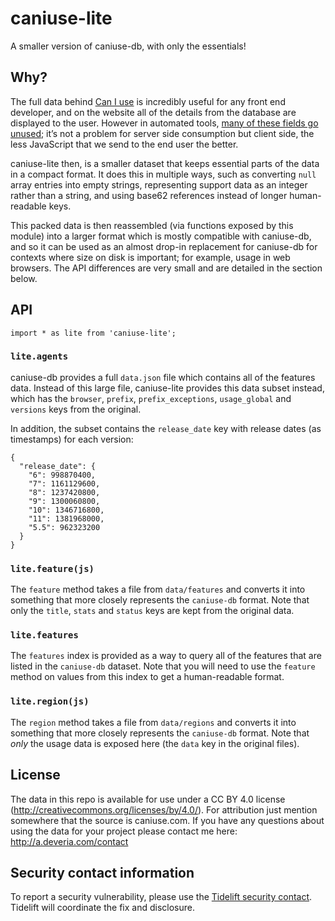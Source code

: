 caniuse-lite
============

A smaller version of caniuse-db, with only the essentials!

Why?
----

The full data behind [Can I use](http://caniuse.com/) is incredibly useful for any front end developer, and on the website all of the details from the database are displayed to the user. However in automated tools, [many of these fields go unused](https://github.com/Fyrd/caniuse/issues/1827); it’s not a problem for server side consumption but client side, the less JavaScript that we send to the end user the better.

caniuse-lite then, is a smaller dataset that keeps essential parts of the data in a compact format. It does this in multiple ways, such as converting `null` array entries into empty strings, representing support data as an integer rather than a string, and using base62 references instead of longer human-readable keys.

This packed data is then reassembled (via functions exposed by this module) into a larger format which is mostly compatible with caniuse-db, and so it can be used as an almost drop-in replacement for caniuse-db for contexts where size on disk is important; for example, usage in web browsers. The API differences are very small and are detailed in the section below.

API
---

    import * as lite from 'caniuse-lite';

### `lite.agents`

caniuse-db provides a full `data.json` file which contains all of the features data. Instead of this large file, caniuse-lite provides this data subset instead, which has the `browser`, `prefix`, `prefix_exceptions`, `usage_global` and `versions` keys from the original.

In addition, the subset contains the `release_date` key with release dates (as timestamps) for each version:

    {
      "release_date": {
        "6": 998870400,
        "7": 1161129600,
        "8": 1237420800,
        "9": 1300060800,
        "10": 1346716800,
        "11": 1381968000,
        "5.5": 962323200
      }
    }

### `lite.feature(js)`

The `feature` method takes a file from `data/features` and converts it into something that more closely represents the `caniuse-db` format. Note that only the `title`, `stats` and `status` keys are kept from the original data.

### `lite.features`

The `features` index is provided as a way to query all of the features that are listed in the `caniuse-db` dataset. Note that you will need to use the `feature` method on values from this index to get a human-readable format.

### `lite.region(js)`

The `region` method takes a file from `data/regions` and converts it into something that more closely represents the `caniuse-db` format. Note that *only* the usage data is exposed here (the `data` key in the original files).

License
-------

The data in this repo is available for use under a CC BY 4.0 license (http://creativecommons.org/licenses/by/4.0/). For attribution just mention somewhere that the source is caniuse.com. If you have any questions about using the data for your project please contact me here: http://a.deveria.com/contact

Security contact information
----------------------------

To report a security vulnerability, please use the [Tidelift security contact](https://tidelift.com/security). Tidelift will coordinate the fix and disclosure.
